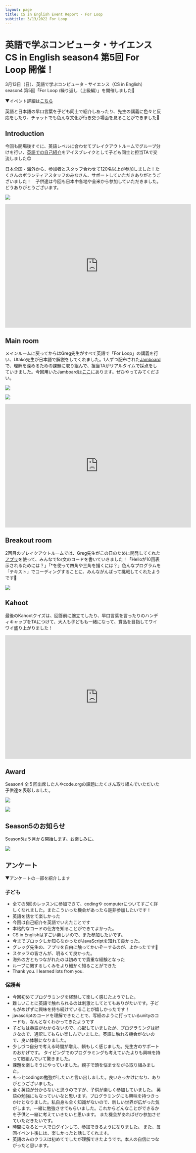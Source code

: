 ```yaml
---
layout: page
title: CS in English Event Report - For Loop
subtitle: 3/13/2022 For Loop
---
```

# 英語で学ぶコンピュータ・サイエンス CS in English season4 第5回 For Loop 開催！

3月13日（日）、英語で学ぶコンピュータ・サイエンス（CS in English）season4 第5回「For Loop /繰り返し（上級編）」を開催しました🎉

▼イベント詳細は[こちら](https://kidscodeclub.jp/csinenglish_20220313/)

英語と日本語の早口言葉を子ども同士で紹介しあったり、先生の講義に色々と反応をしたり、チャットでも色んな文化が行き交う場面を見ることができました🥰

## Introduction

今回も開場後すぐに、英語レベルに合わせてブレイクアウトルームでグループ分けを行い、[英語での自己紹介](https://jamboard.google.com/d/1EB2DeSdDj1opIH90CKmPJfsJTKUvhsdhLq-S84jqNoE/copy)をアイスブレイクとして子ども同士と担当TAで交流しました😊 　

日本全国・海外から、参加者とスタッフ合わせて120名以上が参加しました！たくさんのボランティアスタッフのみなさん、サポートしていただきありがとうございました！　子供達は今回も日本中各地や全米から参加していただきました。どうありがとうございます。

![](/img/2022-03-12/map.png)

<iframe width="600" height="400" src="https://www.youtube.com/embed/YWgyMuaGA6I" title="YouTube video player" frameborder="0" allow="accelerometer; autoplay; clipboard-write; encrypted-media; gyroscope; picture-in-picture" allowfullscreen></iframe>

## Main room

メインルームに戻ってからはGreg先生がすべて英語で「For Loop」の講義を行い、Utako先生が日本語で解説をしてくれました。1人ずつ配布された[Jamboard](https://jamboard.google.com/d/1s8ERhFJstafwJxtgd7ZfhJIMXXHtnQ5UWRSVa02wpeg/copy)で、理解を深めるための課題に取り組んで、担当TAがリアルタイムで採点をしていきました。今回用いたJamboardは[ここ]()にあります。ぜひやってみてください。

![](/img/2022-03-12/greg.png)

![](/img/2022-03-12/tomo.png)

<iframe width="600" height="400" src="https://www.youtube.com/embed/fjfO01oxNQw" title="YouTube video player" frameborder="0" allow="accelerometer; autoplay; clipboard-write; encrypted-media; gyroscope; picture-in-picture" allowfullscreen></iframe>

## Breakout room

2回目のブレイクアウトルームでは、Greg先生がこの日のために開発してくれた[アプリ](http://csinenglish.herokuapp.com/)を使って、みんなでfor文のコードを書いていきました！「Helloが10回表示されるためには？」「*を使って四角や三角を描くには？」色んなプログラムを「テキスト」でコーディングすることに、みんながんばって挑戦してくれたようです💪

![](/img/2022-03-12/utako.png)

## Kahoot

最後のKahootクイズは、回答前に腕立てしたり、早口言葉を言ったりのハンディキャップをTAにつけて、大人も子どもも一緒になって、賞品を目指してワイワイ盛り上がりました！

<iframe width="600" height="400" src="https://www.youtube.com/embed/8B_I9zTdh94" title="YouTube video player" frameborder="0" allow="accelerometer; autoplay; clipboard-write; encrypted-media; gyroscope; picture-in-picture" allowfullscreen></iframe>

## Award

Season4 全５回出席した人やcode.orgの課題にたくさん取り組んでいただいた子供達を表彰しました。

![](/img/2022-03-12/allclasses.png)

![](/img/2022-03-12/codorg.png)


## Season5のお知らせ

Season5は５月から開始します。お楽しみに。

![](/img/2022-03-12/kenji.png)


## アンケート

▼アンケートの一部を紹介します

### 子ども

- 全ての5回のレッスンに参加できて、codingや computerについてすごく詳しくなれました。またこういった機会があったら是非参加したいです！
- 英語を話せて楽しかった
- 今回は自己紹介を英語でいえたことです
- 本格的なコードの仕方を知ることができてよかった。
- CS in Englishはすごい楽しいので、また参加したいです。
- 今までブロックしか知らなかったがJavaScriptを知れて良かった。
- グレッグ先生の、アプリを自由に触ってかいぞーするのが、よかったです🌈
- スタッフの皆さんが、明るくて良かった。
- 海外の方ともつながれたのは初めてで貴重な経験となった
- ループに関するしくみをより細かく知ることができた
- Thank you. I learned lots from you.

### 保護者

- 今回初めてプログラミングを経験して楽しく感じたようでした。
- 難しいことに英語で触れられるのは刺激としてとてもありがたいです。子どもがめげずに興味を持ち続けていることが嬉しかったです！
- javascriptのコードを理解できたことで、写経のように打っているunityのコードも、なんとなくわかってきたようです
- 子どもは英語がわからないので、心配していましたが、プログラミングは好きなので、通訳してもらい楽しんでいました。英語に触れる機会がないので、良い体験になりました。
- 少しづつ自分で考える時間が増え、頼もしく感じました。先生方のサポートのおかげです。
タイピングでのプログラミングも考えていたよりも興味を持って取組んでいて驚きました。
- 課題を楽しそうにやっていました。親子で頭を悩ませながら取り組みました。
- もっとcodingの勉強がしたいと言い出しました。良いきっかけになり、ありがとうございました。
- 全く英語が分からないと思うのですが、子供が楽しく参加していました。
英語の勉強にもなっていいなと思います。プログラミングにも興味を持つきっかけとなりました。私自身も全く知識がないので、新しい世界が広がった気がします。一緒に勉強させてもらいました。これからどんなことができるかを子供と一緒に考えていきたいと思います。
また機会があればぜひ参加させていただきたいです。
- 時間になると一人でログインして、参加できるようになりました。
また、毎回イベント後には、楽しかったと話してくれます。
- 英語のみのクラスは初めてでしたが理解できたようです。本人の自信につながったと思います。
